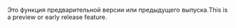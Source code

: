 <span data-ttu-id="cbf93-101">Это функция предварительной версии или предыдущего выпуска.</span><span class="sxs-lookup"><span data-stu-id="cbf93-101">This is a preview or early release feature.</span></span>